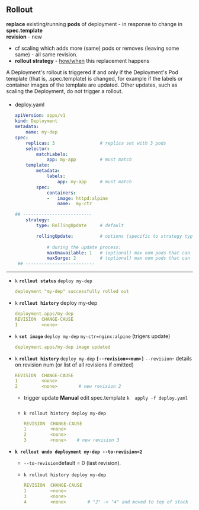 ## Rollout
**replace** existing/running **pods** of deployment - in response to change in **spec.template**   
 **revision** - new
- cf scaling which adds more (same) pods or removes (leaving some same) - all same revision.
- **rollout strategy** - [how/when](rollout_strategy.md) this replacement happens 
  

 A Deployment's rollout is triggered if and only if the Deployment's Pod template (that is, .spec.template) is changed, for example if the labels or container images of the template are updated. Other updates, such as scaling the Deployment, do not trigger a rollout.

####
- deploy.yaml
    ```yaml
    apiVersion: apps/v1
    kind: Deployment
    metadata:
        name: my-dep
    spec:
        replicas: 3                 # replica set with 3 pods
        selector:
            matchLabels:
                app: my-app         # must match 
        template:
            metadata:
                labels:
                    app: my-app     # must match 
            spec:
                containers:
                -   image: httpd:alpine
                    name:  my-ctr

    ## --------------------------
        strategy:
            type: RollingUpdate     # default

            rollingUpdate:          # options (specific to strategy type)
                
                # during the update process:
                maxUnavailable: 1   # (optional) max num pods that can be *unavailable* 
                maxSurge: 2         # (optional) max num pods that can be created *above replicas*
     ## --------------------------          
    ```



------
-  `k` **`rollout status`** `deploy my-dep`
    ```yaml
    deployment "my-dep" successfully rolled out
    ```

- `k` **`rollout history`** deploy my-dep
    ```yaml
    deployment.apps/my-dep 
    REVISION  CHANGE-CAUSE
    1         <none>  
    ```

- `k` **`set image`** `deploy my-dep` `my-ctr=nginx:alpine`
   (trigers update)
    ```yaml
    deployment.apps/my-dep image updated
    ```

- `k` **`rollout history`** `deploy my-dep`  **`[--revision=<num>]`**
    `--revision`- details on revision num (or list of all revisions if omitted)
    ```yaml
    REVISION  CHANGE-CAUSE
    1         <none>
    2         <none>        # new revision 2
    ```
    - trigger update
        **Manual** edit spec.template 
        `k  apply -f deploy.yaml` 

    #####
    - `k rollout history deploy my-dep`
        ```yaml
        REVISION  CHANGE-CAUSE
        1         <none>
        2         <none>
        3         <none>    # new revision 3
        ```



- **`k rollout undo deployment my-dep --to-revision=2`** 
    - `--to-revision`default = 0 (last revision).

    - `k rollout history deploy my-dep`
        ```yaml 
        REVISION  CHANGE-CAUSE
        1         <none>
        3         <none>
        4         <none>        # "2" -> "4" and moved to top of stack
        ```
